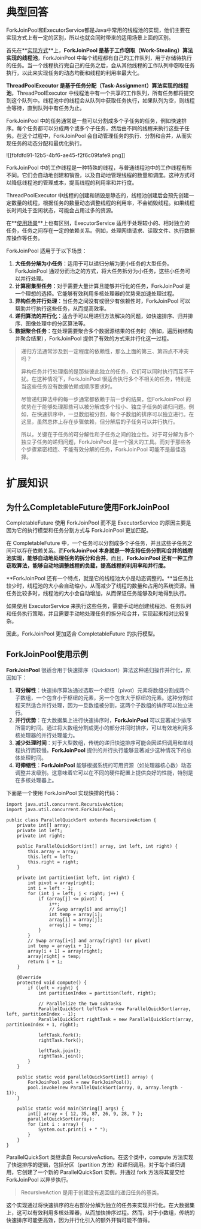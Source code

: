 # 典型回答


ForkJoinPool和ExecutorService都是Java中常用的线程池的实现，他们主要在实现方式上有一定的区别，所以也就会同时带来的适用场景上面的区别。



首先在**<u>实现方式</u>**上，**ForkJoinPool 是基于工作窃取（Work-Stealing）算法实现的线程池**，ForkJoinPool 中每个线程都有自己的工作队列，用于存储待执行的任务。当一个线程执行完自己的任务之后，会从其他线程的工作队列中窃取任务执行，以此来实现任务的动态均衡和线程的利用率最大化。



**ThreadPoolExecutor 是基于任务分配（Task-Assignment）算法实现的线程池**，ThreadPoolExecutor 中线程池中有一个共享的工作队列，所有任务都将提交到这个队列中。线程池中的线程会从队列中获取任务执行，如果队列为空，则线程会等待，直到队列中有任务为止。



ForkJoinPool 中的任务通常是一些可以分割成多个子任务的任务，例如快速排序。每个任务都可以分成两个或多个子任务，然后由不同的线程来执行这些子任务。在这个过程中，ForkJoinPool 会自动管理任务的执行、分割和合并，从而实现任务的动态分配和最优化执行。



![[fbfdfd91-12b5-4bf6-ae45-f2f6c09fafe9.png]]



ForkJoinPool 中的工作线程是一种特殊的线程，与普通线程池中的工作线程有所不同。它们会自动地创建和销毁，以及自动地管理线程的数量和调度。这种方式可以降低线程池的管理成本，提高线程的利用率和并行度。



ThreadPoolExecutor 中线程的创建和销毁是静态的，线程池创建后会预先创建一定数量的线程，根据任务的数量动态调整线程的利用率，不会销毁线程。如果线程长时间处于空闲状态，可能会占用过多的资源。



在**<u>使用场景</u>**上也有区别，ExecutorService 适用于处理较小的、相对独立的任务，任务之间存在一定的依赖关系。例如，处理网络请求、读取文件、执行数据库操作等任务。



ForkJoinPool 适用于于以下场景：



1. **大任务分解为小任务**：适用于可以递归分解为更小任务的大型任务。ForkJoinPool 通过分而治之的方式，将大任务拆分为小任务，这些小任务可以并行处理。
2. **计算密集型任务**：对于需要大量计算且能够并行化的任务，ForkJoinPool 是一个理想的选择。它能够有效利用多核处理器的优势来加速处理过程。
3. **异构任务并行处理**：当任务之间没有或很少有依赖性时，ForkJoinPool 可以帮助并行执行这些任务，从而提高效率。
4. **递归算法的并行化**：适合于可以用递归方法解决的问题，如快速排序、归并排序、图像处理中的分区算法等。
5. **数据聚合任务**：在处理需要聚合多个数据源结果的任务时（例如，遍历树结构并聚合结果），ForkJoinPool 提供了有效的方式来并行化这一过程。



> 递归方法通常涉及到一定程度的依赖性，那么上面的第三、第四点不冲突吗？
>
> 
>
> 异构任务并行处理指的是那些彼此独立的任务，它们可以同时执行而互不干扰。在这种情况下，ForkJoinPool 很适合执行多个不相关的任务，特别是当这些任务没有数据依赖或顺序要求时。
>
> 
>
> 尽管递归算法中的每一步通常都依赖于前一步的结果，但ForkJoinPool 的优势在于能够处理那些可以被分解成多个较小、独立子任务的递归问题。例如，在快速排序中，一旦数组被分割，每个子数组的排序可以独立进行。在这里，虽然总体上存在步骤依赖，但分解后的子任务可以并行执行。
>
> 
>
> 所以，关键在于任务的可分解性和子任务之间的独立性。对于可分解为多个独立子任务的递归问题，ForkJoinPool 是一个强大的工具。而对于那些各个步骤紧密相连、不能有效分解的任务，ForkJoinPool 可能不是最佳选择。
>



# 扩展知识


## 为什么CompletableFuture使用ForkJoinPool


CompletableFuture 使用 ForkJoinPool 而不是 ExecutorService 的原因主要是因为它的执行模型和任务分割方式与 ForkJoinPool 更加匹配。



在 CompletableFuture 中，一个任务可以分割成多个子任务，并且这些子任务之间可以存在依赖关系。而**ForkJoinPool 本身就是一种支持任务分割和合并的线程池实现，能够自动地处理任务的拆分和合并**。而且，**ForkJoinPool 还有一种工作窃取算法，能够自动地调整线程的负载，提高线程的利用率和并行度。**



**ForkJoinPool 还有一个特点，就是它的线程池大小是动态调整的。**当任务比较少时，线程池的大小会自动缩小，从而减少了线程的数量和占用的系统资源。当任务比较多时，线程池的大小会自动增加，从而保证任务能够及时地得到执行。



如果使用 ExecutorService 来执行这些任务，需要手动地创建线程池、任务队列和任务执行策略，并且需要手动地处理任务的拆分和合并，实现起来相对比较复杂。



因此，ForkJoinPool 更加适合 CompletableFuture 的执行模型。



## ForkJoinPool使用示例


**ForkJoinPool**<font style="color:rgb(55, 65, 81);"> 很适合用于快速排序（Quicksort）算法这种递归操作并行化，原因如下：</font>

<font style="color:rgb(55, 65, 81);"></font>

1. **可分解性**<font style="color:rgb(55, 65, 81);">：快速排序算法通过选取一个枢纽（pivot）元素将数组分割成两个子数组，一个包含小于枢纽的元素，另一个包含大于枢纽的元素。这种分割过程天然适合并行处理，因为一旦数组被分割，这两个子数组的排序可以独立进行。</font>
2. **并行优势**<font style="color:rgb(55, 65, 81);">：在大数据集上进行快速排序时，</font>**ForkJoinPool**<font style="color:rgb(55, 65, 81);"> 可以显著减少排序所需的时间。通过将大数组分割成更小的部分并同时排序，可以有效地利用多核处理器的并行处理能力。</font>
3. **减少处理时间**<font style="color:rgb(55, 65, 81);">：对于大型数组，传统的递归快速排序可能会因递归调用和单线程执行而较慢。</font>**ForkJoinPool**<font style="color:rgb(55, 65, 81);"> 提供的并行执行能够显著减少这种情况下的总体处理时间。</font>
4. **可伸缩性**<font style="color:rgb(55, 65, 81);">：</font>**ForkJoinPool**<font style="color:rgb(55, 65, 81);"> 能够根据系统的可用资源（如处理器核心数）动态调整并发级别。这意味着它可以在不同的硬件配置上提供良好的性能，特别是在多核处理器上。</font>



下面是一个使用 ForkJoinPool 实现快排的代码：



```plain
import java.util.concurrent.RecursiveAction;
import java.util.concurrent.ForkJoinPool;

public class ParallelQuickSort extends RecursiveAction {
    private int[] array;
    private int left;
    private int right;

    public ParallelQuickSort(int[] array, int left, int right) {
        this.array = array;
        this.left = left;
        this.right = right;
    }

    private int partition(int left, int right) {
        int pivot = array[right];
        int i = left - 1;
        for (int j = left; j < right; j++) {
            if (array[j] <= pivot) {
                i++;
                // Swap array[i] and array[j]
                int temp = array[i];
                array[i] = array[j];
                array[j] = temp;
            }
        }
        // Swap array[i+1] and array[right] (or pivot)
        int temp = array[i + 1];
        array[i + 1] = array[right];
        array[right] = temp;
        return i + 1;
    }

    @Override
    protected void compute() {
        if (left < right) {
            int partitionIndex = partition(left, right);

            // Parallelize the two subtasks
            ParallelQuickSort leftTask = new ParallelQuickSort(array, left, partitionIndex - 1);
            ParallelQuickSort rightTask = new ParallelQuickSort(array, partitionIndex + 1, right);

            leftTask.fork();
            rightTask.fork();
            
            leftTask.join();
            rightTask.join();
        }
    }

    public static void parallelQuickSort(int[] array) {
        ForkJoinPool pool = new ForkJoinPool();
        pool.invoke(new ParallelQuickSort(array, 0, array.length - 1));
    }

    public static void main(String[] args) {
        int[] array = { 12, 35, 87, 26, 9, 28, 7 };
        parallelQuickSort(array);
        for (int i : array) {
            System.out.print(i + " ");
        }
    }
}

```







ParallelQuickSort 类继承自 RecursiveAction。在这个类中，compute 方法实现了快速排序的逻辑，包括分区（partition 方法）和递归调用。对于每个递归调用，它创建了一个新的 ParallelQuickSort 实例，并通过 fork 方法将其提交给 ForkJoinPool 以异步执行。



> RecursiveAction 是用于创建没有返回值的递归任务的基类。
>



这个实现通过将快速排序的左右部分分解为独立的任务来实现并行化。在大数据集上，这可以有效利用多核处理器，从而加快排序过程。然而，对于小数组，传统的快速排序可能更高效，因为并行化引入的额外开销可能不值得。

